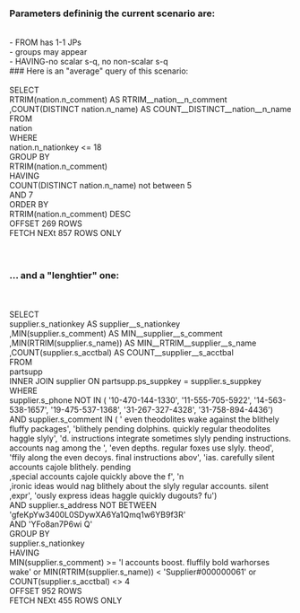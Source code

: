 ### Parameters defininig the current scenario are:
<br>- FROM has 1-1 JPs 
<br>- groups may appear 
<br>- HAVING-no scalar s-q, no non-scalar s-q 
<br>### Here is an "average" query of this scenario:
<br><br>SELECT<br>     RTRIM(nation.n_comment) AS RTRIM__nation__n_comment<br>    ,COUNT(DISTINCT nation.n_name) AS COUNT__DISTINCT__nation__n_name <br>FROM<br>     nation <br>WHERE<br>     nation.n_nationkey <=  18 <br>GROUP BY<br>      RTRIM(nation.n_comment)  <br>HAVING<br>      COUNT(DISTINCT nation.n_name) not between  5<br>    AND 7  <br>ORDER BY<br>     RTRIM(nation.n_comment) DESC <br>OFFSET 269 ROWS <br>FETCH NEXt 857 ROWS ONLY<br><br><br>

### ... and a "lenghtier" one:
<br><br>SELECT<br>     supplier.s_nationkey AS supplier__s_nationkey<br>    ,MIN(supplier.s_comment) AS MIN__supplier__s_comment<br>    ,MIN(RTRIM(supplier.s_name)) AS MIN__RTRIM__supplier__s_name<br>    ,COUNT(supplier.s_acctbal) AS COUNT__supplier__s_acctbal <br>FROM<br>     partsupp <br>    INNER JOIN supplier ON partsupp.ps_suppkey = supplier.s_suppkey <br>WHERE<br>     supplier.s_phone NOT IN  ( '10-470-144-1330', '11-555-705-5922', '14-563-538-1657', '19-475-537-1368', '31-267-327-4328', '31-758-894-4436')  <br>    AND supplier.s_comment IN  ( ' even theodolites wake against the blithely fluffy packages', 'blithely pending dolphins. quickly regular theodolites haggle slyly', 'd. instructions integrate sometimes slyly pending instructions. accounts nag among the ', 'even depths. regular foxes use slyly. theod', 'ffily along the even decoys. final instructions abov', 'ias. carefully silent accounts cajole blithely. pending<br>    ,special accounts cajole quickly above the f', 'n<br>    ,ironic ideas would nag blithely about the slyly regular accounts. silent<br>    ,expr', 'ously express ideas haggle quickly dugouts? fu')  <br>    AND supplier.s_address NOT BETWEEN  'gfeKpYw3400L0SDywXA6Ya1Qmq1w6YB9f3R'<br>    AND 'YFo8an7P6wi Q' <br>GROUP BY<br>     supplier.s_nationkey  <br>HAVING<br>      MIN(supplier.s_comment) >=  'l accounts boost. fluffily bold warhorses wake'   or MIN(RTRIM(supplier.s_name)) <  'Supplier#000000061'   or COUNT(supplier.s_acctbal) <>  4  <br>OFFSET 952 ROWS <br>FETCH NEXt 455 ROWS ONLY